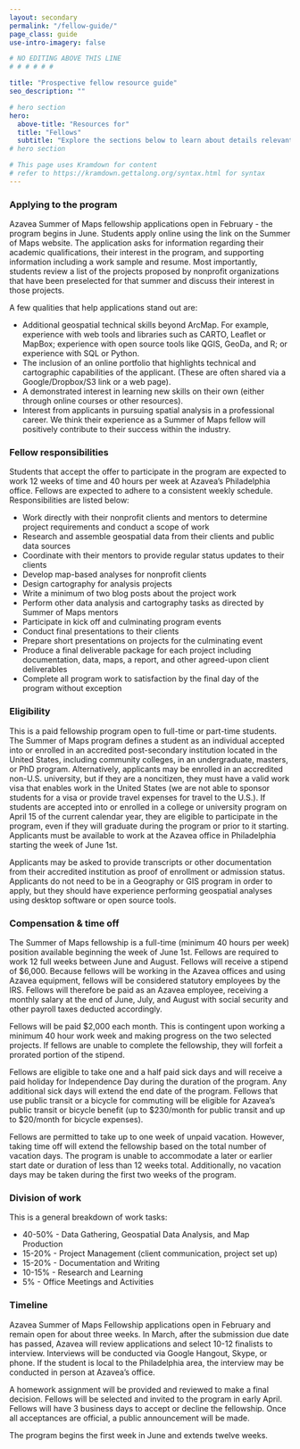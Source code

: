 ```yaml
---
layout: secondary
permalink: "/fellow-guide/"
page_class: guide
use-intro-imagery: false

# NO EDITING ABOVE THIS LINE
# # # # # #

title: "Prospective fellow resource guide"
seo_description: ""

# hero section
hero:
  above-title: "Resources for"
  title: "Fellows"
  subtitle: "Explore the sections below to learn about details relevant to students applying for or participating in the Azavea Summer of Maps program."
# hero section

# This page uses Kramdown for content
# refer to https://kramdown.gettalong.org/syntax.html for syntax
---
```


### Applying to the program
Azavea Summer of Maps fellowship applications open in February - the program begins in June. Students apply online using the link on the Summer of Maps website. The application asks for information regarding their academic qualifications, their interest in the program, and supporting information including a work sample and resume. Most importantly, students review a list of the projects proposed by nonprofit organizations that have been preselected for that summer and discuss their interest in those projects.

A few qualities that help applications stand out are:
- Additional geospatial technical skills beyond ArcMap. For example, experience with web tools and libraries such as CARTO, Leaflet or MapBox; experience with open source tools like QGIS, GeoDa, and R; or experience with SQL or Python.
- The inclusion of an online portfolio that highlights technical and cartographic capabilities of the applicant. (These are often shared via a Google/Dropbox/S3 link or a web page).
- A demonstrated interest in learning new skills on their own (either through online courses or other resources).
- Interest from applicants in pursuing spatial analysis in a professional career. We think their experience as a Summer of Maps fellow will positively contribute to their success within the industry.

### Fellow responsibilities
Students that accept the offer to participate in the program are expected to work 12 weeks of time and 40 hours per week at Azavea’s Philadelphia office. Fellows are expected to adhere to a consistent weekly schedule. Responsibilities are listed below:

- Work directly with their nonprofit clients and mentors to determine project requirements and conduct a scope of work
- Research and assemble geospatial data from their clients and public data sources
- Coordinate with their mentors to provide regular status updates to their clients
- Develop map-based analyses for nonprofit clients
- Design cartography for analysis projects
- Write a minimum of two blog posts about the project work
- Perform other data analysis and cartography tasks as directed by Summer of Maps mentors
- Participate in kick off and culminating program events
- Conduct final presentations to their clients
- Prepare short presentations on projects for the culminating event
- Produce a final deliverable package for each project including documentation, data, maps, a report, and other agreed-upon client deliverables
- Complete all program work to satisfaction by the final day of the program without exception

### Eligibility
This is a paid fellowship program open to full-time or part-time students. The Summer of Maps program defines a student as an individual accepted into or enrolled in an accredited post-secondary institution located in the United States, including community colleges, in an undergraduate, masters, or PhD program. Alternatively, applicants may be enrolled in an accredited non-U.S. university, but if they are a noncitizen, they must have a valid work visa that enables work in the United States (we are not able to sponsor students for a visa or provide travel expenses for travel to the U.S.). If students are accepted into or enrolled in a college or university program on April 15 of the current calendar year, they are eligible to participate in the program, even if they will graduate during the program or prior to it starting. Applicants must be available to work at the Azavea office in Philadelphia starting the week of June 1st.

Applicants may be asked to provide transcripts or other documentation from their accredited institution as proof of enrollment or admission status. Applicants do not need to be in a Geography or GIS program in order to apply, but they should have experience performing geospatial analyses using desktop software or open source tools.

### Compensation & time off
The Summer of Maps fellowship is a full-time (minimum 40 hours per week) position available beginning the week of June 1st. Fellows are required to work 12 full weeks between June and August. Fellows will receive a stipend of $6,000. Because fellows will be working in the Azavea offices and using Azavea equipment, fellows will be considered statutory employees by the IRS. Fellows will therefore be paid as an Azavea employee, receiving a monthly salary at the end of June, July, and August with social security and other payroll taxes deducted accordingly.

Fellows will be paid $2,000 each month. This is contingent upon working a minimum 40 hour work week and making progress on the two selected projects. If fellows are unable to complete the fellowship, they will forfeit a prorated portion of the stipend.

Fellows are eligible to take one and a half paid sick days and will receive a paid holiday for Independence Day during
the duration of the program. Any additional sick days will extend the end date of the program. Fellows
that use public transit or a bicycle for commuting will be eligible for Azavea’s public transit or bicycle
benefit (up to $230/month for public transit and up to $20/month for bicycle expenses).

Fellows are permitted to take up to one week of unpaid vacation. However, taking time off will extend
the fellowship based on the total number of vacation days. The program is unable to accommodate a
later or earlier start date or duration of less than 12 weeks total. Additionally, no vacation days may be
taken during the first two weeks of the program.

### Division of work
This is a general breakdown of work tasks:
- 40-50% - Data Gathering, Geospatial Data Analysis, and Map Production
- 15-20% - Project Management (client communication, project set up)
- 15-20% - Documentation and Writing
- 10-15% - Research and Learning
- 5% - Office Meetings and Activities

### Timeline
Azavea Summer of Maps Fellowship applications open in February and remain open for about three weeks. In March, after the submission due date has passed, Azavea will review applications and select 10-12 finalists to interview. Interviews will be conducted via Google Hangout, Skype, or phone. If the student is local to the Philadelphia area, the interview may be conducted in person at Azavea’s office.

A homework assignment will be provided and reviewed to make a final decision. Fellows will be selected and invited to the program in early April. Fellows will have 3 business days to accept or decline the fellowship. Once all acceptances are official, a public announcement will be made.

The program begins the first week in June and extends twelve weeks.
